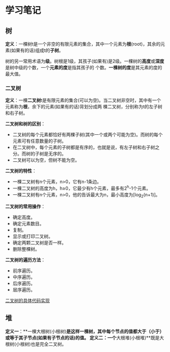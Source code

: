 # 学习笔记

## 树

**定义**：一棵树t是一个非空的有限元素的集合，其中一个元素为**根**(root)，其余的元素(如果有的话)组成t的**子树**。

树的另一常用术语为**级**。树根是1级，其孩子(如果有)是2级。一棵树的**高度**或**深度**是树中级的个数，一个**元素的度**是指其孩子的
个数。**一棵树的度**是其元素的度的最大值。

### 二叉树

**定义**：一棵**二叉树**t是有限元素的集合(可以为空)。当二叉树非空时，其中有一个元素称为**根**，余下的元素(如果有的话)背划分成两
棵二叉树，分别称为t的左子树和右子树。

**二叉树和树的区别**：
- 二叉树的每个元素都恰好有两棵子树(其中一个或两个可能为空)。而树的每个元素可有任意数量的子树。
- 在二叉树中，每个元素的子树都是有序的，也就是说，有左子树和右子树之分。而树的子树是无序的。
- 二叉树可以为空，但树不能为空。

**二叉树的特性**：
- 一棵二叉树有n个元素，n>0，它有n-1条边。
- 一棵二叉树的高度为h，h≥0，它最少有h个元素，最多有2<sup>h</sup>-1个元素。
- 一棵二叉树有n个元素，n>0，他的告诉最大为n，最小高度为\[log<sub>2</sub>(n+1)\]。

**二叉树的常用操作**：
- 确定高度。
- 确定元素数目。
- 复制。
- 显示或打印二叉树。
- 确定两颗二叉树是否一样。
- 删除整棵树。

**二叉树的遍历方法**：
- 前序遍历。
- 中序遍历。
- 后序遍历。
- 层序遍历。

[二叉树的具体代码实现](./Source/binaryTree.h)

## 堆

**定义一**：**一棵大根树(小根树)**是这样一棵树，其中每个节点的值都大于（小于）或等于其子节点(如果有子节点的话)的值。
**定义二**：一个**大根堆(小根堆)**既是大根树(小根树)也是完全二叉树。